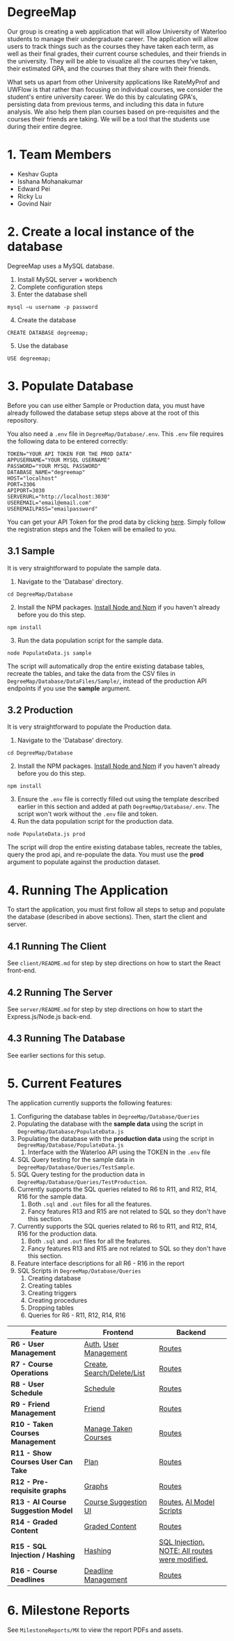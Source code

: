 # DegreeMap

Our group is creating a web application that will allow University of Waterloo students to manage their undergraduate career. The application will allow users to track things such as the courses they have taken each term, as well as their final grades, their current course schedules, and their friends in the university. They will be able to visualize all the courses they've taken, their estimated GPA, and the courses that they share with their friends.

What sets us apart from other University applications like RateMyProf and UWFlow is that rather than focusing on individual courses, we consider the student's entire university career. We do this by calculating GPA's, persisting data from previous terms, and including this data in future analysis. We also help them plan courses based on pre-requisites and the courses their friends are taking. We will be a tool that the students use during their entire degree.

# 1. Team Members
- Keshav Gupta 
- Isshana Mohanakumar 
- Edward Pei 
- Ricky Lu
- Govind Nair

# 2. Create a local instance of the database

DegreeMap uses a MySQL database.

1. Install MySQL server + workbench
2. Complete configuration steps
3. Enter the database shell

`mysql –u username -p password`

4. Create the database

`CREATE DATABASE degreemap;`

5. Use the database

`USE degreemap;`

# 3. Populate Database

Before you can use either Sample or Production data, you must have already followed the database setup steps above at the root of this repository.

You also need a `.env` file in `DegreeMap/Database/.env`. This `.env` file requires the following data to be entered correctly:
```
TOKEN="YOUR API TOKEN FOR THE PROD DATA"
APPUSERNAME="YOUR MYSQL USERNAME"
PASSWORD="YOUR MYSQL PASSWORD"
DATABASE_NAME="degreemap"
HOST="localhost"
PORT=3306
APIPORT=3030
SERVERURL="http://localhost:3030"
USEREMAIL="email@email.com"
USEREMAILPASS="emailpassword"
```

You can get your API Token for the prod data by clicking [here](https://openapi.data.uwaterloo.ca/api-docs/index.html). Simply follow the registration steps and the Token will be emailed to you.

## 3.1 Sample
It is very straightforward to populate the sample data.
1. Navigate to the 'Database' directory.
```
cd DegreeMap/Database
```
2. Install the NPM packages. [Install Node and Npm](https://nodejs.org/en/download) if you haven't already before you do this step.
```
npm install
```
3. Run the data population script for the sample data.
```
node PopulateData.js sample
```
The script will automatically drop the entire existing database tables, recreate the tables, and take the data from the CSV files in `DegreeMap/Database/DataFiles/Sample/`, instead of the production API endpoints if you use the **sample** argument.

## 3.2 Production
It is very straightforward to populate the Production data.
1. Navigate to the 'Database' directory.
```
cd DegreeMap/Database
```
2. Install the NPM packages. [Install Node and Npm](https://nodejs.org/en/download) if you haven't already before you do this step.
```
npm install
```
3. Ensure the `.env` file is correctly filled out using the template described earlier in this section and added at path `DegreeMap/Database/.env`. The script won't work without the `.env` file and token.
4. Run the data population script for the production data.
```
node PopulateData.js prod
```
The script will drop the entire existing database tables, recreate the tables, query the prod api, and re-populate the data. You must use the **prod** argument to populate against the production dataset.

# 4. Running The Application
To start the application, you must first follow all steps to setup and populate the database (described in above sections). Then, start the client and server.

## 4.1 Running The Client
See `client/README.md` for step by step directions on how to start the React front-end.

## 4.2 Running The Server
See `server/README.md` for step by step directions on how to start the Express.js/Node.js back-end.

## 4.3 Running The Database
See earlier sections for this setup.

# 5. Current Features
The application currently supports the following features:
1. Configuring the database tables in `DegreeMap/Database/Queries`
2. Populating the database with the **sample data** using the script in `DegreeMap/Database/PopulateData.js`
3. Populating the database with the **production data** using the script in `DegreeMap/Database/PopulateData.js`
    1. Interface with the Waterloo API using the TOKEN in the `.env` file
4. SQL Query testing for the sample data in `DegreeMap/Database/Queries/TestSample`.
5. SQL Query testing for the production data in `DegreeMap/Database/Queries/TestProduction`.
6. Currently supports the SQL queries related to R6 to R11, and R12, R14, R16 for the sample data.
    1. Both `.sql` and `.out` files for all the features.
    2. Fancy features R13 and R15 are not related to SQL so they don't have this section.
7. Currently supports the SQL queries related to R6 to R11, and R12, R14, R16 for the production data.
    1. Both `.sql` and `.out` files for all the features.
    2. Fancy features R13 and R15 are not related to SQL so they don't have this section.
8. Feature interface descriptions for all R6 - R16 in the report
9.  SQL Scripts in `DegreeMap/Database/Queries`
    1. Creating database
    2. Creating tables
    3.  Creating triggers
    4.  Creating procedures
    5.  Dropping tables
    6.  Queries for R6 - R11, R12, R14, R16

| **Feature**                          | **Frontend**    | **Backend**     |
|--------------------------------------|-----------------|-----------------|
| **R6 - User Management**             | [Auth](https://github.com/Kggupta/DegreeMap/tree/main/Client/src/pages/auth/), [User Management](https://github.com/Kggupta/DegreeMap/tree/main/Client/src/sections/account/) | [Routes](https://github.com/Kggupta/DegreeMap/tree/main/Server/src/UserRoutes.js) |
| **R7 - Course Operations**           | [Create](https://github.com/Kggupta/DegreeMap/blob/main/Client/src/pages/createcourse.js), [Search/Delete/List](https://github.com/Kggupta/DegreeMap/blob/main/Client/src/pages/index.js) | [Routes](https://github.com/Kggupta/DegreeMap/blob/main/Server/src/CourseRoutes.js) |
| **R8 - User Schedule**               | [Schedule](https://github.com/Kggupta/DegreeMap/blob/main/Client/src/pages/schedule.js) | [Routes](https://github.com/Kggupta/DegreeMap/blob/main/Server/src/ScheduleRoutes.js) |
| **R9 - Friend Management**           | [Friend](https://github.com/Kggupta/DegreeMap/blob/main/Client/src/pages/friends.js) | [Routes](https://github.com/Kggupta/DegreeMap/blob/main/Server/src/FriendRoutes.js) |
| **R10 - Taken Courses Management**   | [Manage Taken Courses](https://github.com/Kggupta/DegreeMap/blob/main/Client/src/pages/takecourse.js) | [Routes](https://github.com/Kggupta/DegreeMap/blob/main/Server/src/TakeCourseRoutes.js) |
| **R11 - Show Courses User Can Take** | [Plan](https://github.com/Kggupta/DegreeMap/blob/main/Client/src/pages/plan.js) | [Routes](https://github.com/Kggupta/DegreeMap/blob/main/Server/src/PlanRoutes.js) |
| **R12 - Pre-requisite graphs**       | [Graphs](https://github.com/Kggupta/DegreeMap/blob/main/Client/src/pages/prereqgraph.js) | [Routes](https://github.com/Kggupta/DegreeMap/blob/main/Server/src/PreReqRoutes.js) |
| **R13 - AI Course Suggestion Model** | [Course Suggestion UI](https://github.com/Kggupta/DegreeMap/blob/main/Client/src/pages/takecourse.js) | [Routes](https://github.com/Kggupta/DegreeMap/blob/main/Server/src/RecommenderRoutes.js), [AI Model Scripts](https://github.com/Kggupta/DegreeMap/tree/main/Server/Recommender) |
| **R14 - Graded Content**             | [Graded Content](https://github.com/Kggupta/DegreeMap/blob/main/Client/src/pages/gradedcontent.js) | [Routes](https://github.com/Kggupta/DegreeMap/blob/main/Server/src/GradedContentRoutes.js) |
| **R15 - SQL Injection / Hashing**    | [Hashing](https://github.com/Kggupta/DegreeMap/blob/main/Client/src/contexts/auth-context.js) | [SQL Injection. NOTE: All routes were modified.](https://github.com/Kggupta/DegreeMap/commit/ec5e2d367c28cedeb6c916454ef6d4727ec360f1) |
| **R16 - Course Deadlines**           | [Deadline Management](https://github.com/Kggupta/DegreeMap/blob/main/Client/src/pages/deadlines.js) | [Routes](https://github.com/Kggupta/DegreeMap/blob/main/Server/src/DeadlineRoutes.js) |

# 6. Milestone Reports
See `MilestoneReports/MX` to view the report PDFs and assets.
